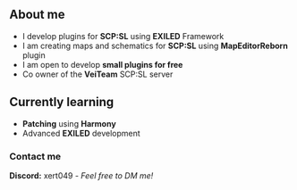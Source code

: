 ## About me
- I develop plugins for **SCP:SL** using **EXILED** Framework
- I am creating maps and schematics for **SCP:SL** using **MapEditorReborn** plugin
- I am open to develop **small plugins for free**
- Co owner of the **VeiTeam** SCP:SL server

## Currently learning
- **Patching** using **Harmony**
- Advanced **EXILED** development

### Contact me
**Discord:** xert049 - *Feel free to DM me!*
